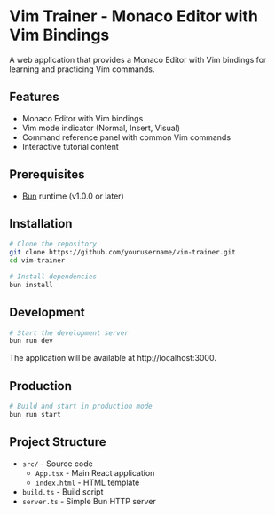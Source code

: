 # Vim Trainer - Monaco Editor with Vim Bindings

A web application that provides a Monaco Editor with Vim bindings for learning and practicing Vim commands.

## Features

- Monaco Editor with Vim bindings
- Vim mode indicator (Normal, Insert, Visual)
- Command reference panel with common Vim commands
- Interactive tutorial content

## Prerequisites

- [Bun](https://bun.sh/) runtime (v1.0.0 or later)

## Installation

```bash
# Clone the repository
git clone https://github.com/yourusername/vim-trainer.git
cd vim-trainer

# Install dependencies
bun install
```

## Development

```bash
# Start the development server
bun run dev
```

The application will be available at http://localhost:3000.

## Production

```bash
# Build and start in production mode
bun run start
```

## Project Structure

- `src/` - Source code
  - `App.tsx` - Main React application
  - `index.html` - HTML template
- `build.ts` - Build script
- `server.ts` - Simple Bun HTTP server

